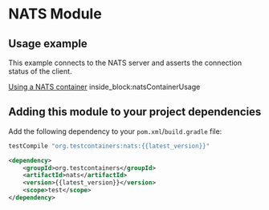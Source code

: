 # NATS Module

## Usage example

This example connects to the NATS server and asserts the connection status of the client.

<!--codeinclude-->
[Using a NATS container](../../modules/nats/src/test/java/org/testcontainers/containers/NATSContainerTest.java) inside_block:natsContainerUsage
<!--/codeinclude-->

## Adding this module to your project dependencies

Add the following dependency to your `pom.xml`/`build.gradle` file:

```groovy tab='Gradle'
testCompile "org.testcontainers:nats:{{latest_version}}"
```

```xml tab='Maven'
<dependency>
    <groupId>org.testcontainers</groupId>
    <artifactId>nats</artifactId>
    <version>{{latest_version}}</version>
    <scope>test</scope>
</dependency>
```

